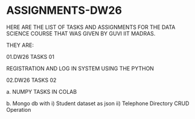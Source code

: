 # ASSIGNMENTS-DW26
HERE ARE THE LIST OF TASKS AND ASSIGNMENTS FOR THE DATA SCIENCE COURSE THAT WAS GIVEN BY GUVI IIT MADRAS.

THEY ARE:

 01.DW26 TASKS 01
 
   REGISTRATION AND LOG IN SYSTEM USING THE PYTHON 
  
 02.DW26 TASKS 02
 
  a. NUMPY TASKS IN COLAB
  
  b. Mongo db with i) Student dataset  as json
                   ii) Telephone Directory CRUD Operation

    
   
